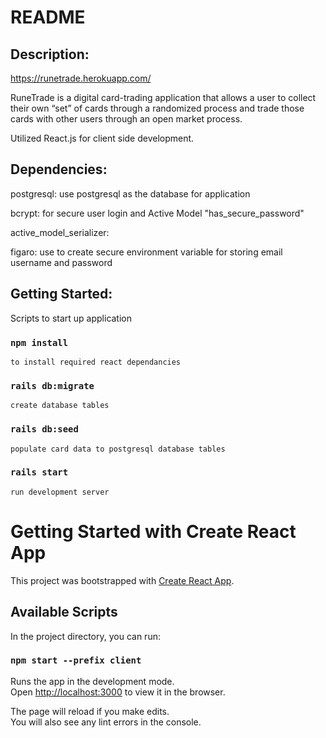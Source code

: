 # README

## Description:
https://runetrade.herokuapp.com/

RuneTrade is a digital card-trading application that allows a user to collect their own “set” of cards through a randomized process and trade those cards with other users through an open market process.

Utilized React.js for client side development.

## Dependencies:
postgresql: use postgresql as the database for application

bcrypt: for secure user login and Active Model "has_secure_password" 

active_model_serializer: 

figaro: use to create secure environment variable for storing email username and password

## Getting Started:

Scripts to start up application

### `npm install`
    to install required react dependancies

### `rails db:migrate`
    create database tables

### `rails db:seed`
    populate card data to postgresql database tables
    
### `rails start`
    run development server


# Getting Started with Create React App

This project was bootstrapped with [Create React App](https://github.com/facebook/create-react-app).

## Available Scripts

In the project directory, you can run:

### `npm start --prefix client`

Runs the app in the development mode.\
Open [http://localhost:3000](http://localhost:3000) to view it in the browser.

The page will reload if you make edits.\
You will also see any lint errors in the console.

